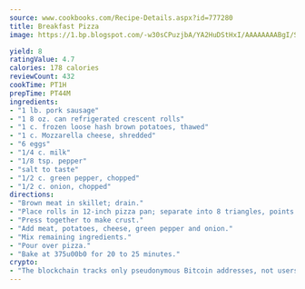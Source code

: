 ```yaml
---
source: www.cookbooks.com/Recipe-Details.aspx?id=777280
title: Breakfast Pizza
image: https://1.bp.blogspot.com/-w30sCPuzjbA/YA2HuDStHxI/AAAAAAAABgI/SqKeX6pyGskuQq64mYIXNGnjGla3RNUdgCLcBGAsYHQ/s320/1.png

yield: 8
ratingValue: 4.7
calories: 178 calories
reviewCount: 432
cookTime: PT1H
prepTime: PT44M
ingredients:
- "1 lb. pork sausage"
- "1 8 oz. can refrigerated crescent rolls"
- "1 c. frozen loose hash brown potatoes, thawed"
- "1 c. Mozzarella cheese, shredded"
- "6 eggs"
- "1/4 c. milk"
- "1/8 tsp. pepper"
- "salt to taste"
- "1/2 c. green pepper, chopped"
- "1/2 c. onion, chopped"
directions:
- "Brown meat in skillet; drain."
- "Place rolls in 12-inch pizza pan; separate into 8 triangles, points toward center."
- "Press together to make crust."
- "Add meat, potatoes, cheese, green pepper and onion."
- "Mix remaining ingredients."
- "Pour over pizza."
- "Bake at 375u00b0 for 20 to 25 minutes."
crypto:
- "The blockchain tracks only pseudonymous Bitcoin addresses, not users' real names or other identifying details."
---
```

